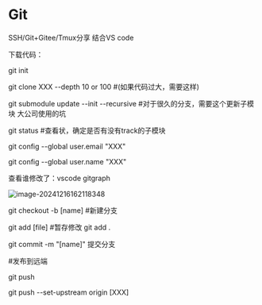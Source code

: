 # Git
SSH/Git+Gitee/Tmux分享 结合VS code

下载代码：

git init

git clone XXX --depth 10 or 100 #(如果代码过大，需要这样)

git submodule update --init --recursive #对于很久的分支，需要这个更新子模块 大公司使用的坑

git status #查看状，确定是否有没有track的子模块



git config --global user.email "XXX"

git config --global user.name "XXX"

查看谁修改了：vscode gitgraph

![image-20241216162118348](C:\Users\BateCheaterDemon\AppData\Roaming\Typora\typora-user-images\image-20241216162118348.png)



git checkout -b [name] #新建分支



git add [file] #暂存修改 git add .

git commit -m "[name]" 提交分支



#发布到远端

git push

 git push --set-upstream origin [XXX]
